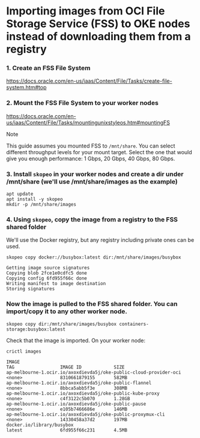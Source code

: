 # Importing images from OCI File Storage Service (FSS) to OKE nodes instead of downloading them from a registry

### 1. Create an FSS File System
https://docs.oracle.com/en-us/iaas/Content/File/Tasks/create-file-system.htm#top

### 2. Mount the FSS File System to your worker nodes
https://docs.oracle.com/en-us/iaas/Content/File/Tasks/mountingunixstyleos.htm#mountingFS

> [!NOTE]  
> This guide assumes you mounted FSS to `/mnt/share`. You can select different throughput levels for your mount target. Select the one that would give you enough performance: 1 Gbps, 20 Gbps, 40 Gbps, 80 Gbps.


### 3. Install `skopeo` in your worker nodes and create a dir under /mnt/share (we'll use /mnt/share/images as the example)
```
apt update
apt install -y skopeo
mkdir -p /mnt/share/images
```
### 4. Using `skopeo`, copy the image from a registry to the FSS shared folder
We'll use the Docker registry, but any registry including private ones can be used.

```
skopeo copy docker://busybox:latest dir:/mnt/share/images/busybox

Getting image source signatures
Copying blob 2fce1e0cdfc5 done
Copying config 6fd955f66c done
Writing manifest to image destination
Storing signatures
```

### Now the image is pulled to the FSS shared folder. You can import/copy it to any other worker node.

```
skopeo copy dir:/mnt/share/images/busybox containers-storage:busybox:latest
```

Check that the image is imported. On your worker node:
```
crictl images

IMAGE                                                               TAG                 IMAGE ID            SIZE
ap-melbourne-1.ocir.io/axoxdievda5j/oke-public-cloud-provider-oci   <none>              8310661879155       582MB
ap-melbourne-1.ocir.io/axoxdievda5j/oke-public-flannel              <none>              8bbca5abb5f3e       308MB
ap-melbourne-1.ocir.io/axoxdievda5j/oke-public-kube-proxy           <none>              c4f3122c5b070       1.28GB
ap-melbourne-1.ocir.io/axoxdievda5j/oke-public-pause                <none>              e105b7466686e       146MB
ap-melbourne-1.ocir.io/axoxdievda5j/oke-public-proxymux-cli         <none>              14330458a37d2       197MB
docker.io/library/busybox                                           latest              6fd955f66c231       4.5MB
```
